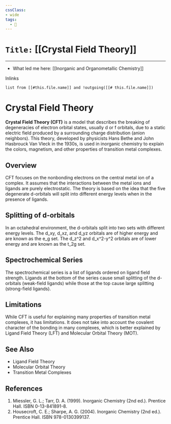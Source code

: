 ```yaml
---
cssClass:
- wide
tags:
  - 🧪
---
```


# `Title:` [[Crystal Field Theory]]
--- 

- What led me here: [[Inorganic and Organometallic Chemistry]]

Inlinks
```dataview 
list from [[#this.file.name]] and !outgoing([[# this.file.name]]) 
```

# Crystal Field Theory

**Crystal Field Theory (CFT)** is a model that describes the breaking of degeneracies of electron orbital states, usually d or f orbitals, due to a static electric field produced by a surrounding charge distribution (anion neighbors). This theory, developed by physicists Hans Bethe and John Hasbrouck Van Vleck in the 1930s, is used in inorganic chemistry to explain the colors, magnetism, and other properties of transition metal complexes.

## Overview

CFT focuses on the nonbonding electrons on the central metal ion of a complex. It assumes that the interactions between the metal ions and ligands are purely electrostatic. The theory is based on the idea that the five degenerate d-orbitals will split into different energy levels when in the presence of ligands.

## Splitting of d-orbitals

In an octahedral environment, the d-orbitals split into two sets with different energy levels. The d_xy, d_xz, and d_yz orbitals are of higher energy and are known as the e_g set. The d_z^2 and d_x^2-y^2 orbitals are of lower energy and are known as the t_2g set.

## Spectrochemical Series

The spectrochemical series is a list of ligands ordered on ligand field strength. Ligands at the bottom of the series cause small splitting of the d-orbitals (weak-field ligands) while those at the top cause large splitting (strong-field ligands).

## Limitations

While CFT is useful for explaining many properties of transition metal complexes, it has limitations. It does not take into account the covalent character of the bonding in many complexes, which is better explained by Ligand Field Theory (LFT) and Molecular Orbital Theory (MOT).

## See Also

* Ligand Field Theory
* Molecular Orbital Theory
* Transition Metal Complexes

## References

1. Miessler, G. L.; Tarr, D. A. (1999). Inorganic Chemistry (2nd ed.). Prentice Hall. ISBN 0-13-841891-8.
2. Housecroft, C. E.; Sharpe, A. G. (2004). Inorganic Chemistry (2nd ed.). Prentice Hall. ISBN 978-0130399137.
